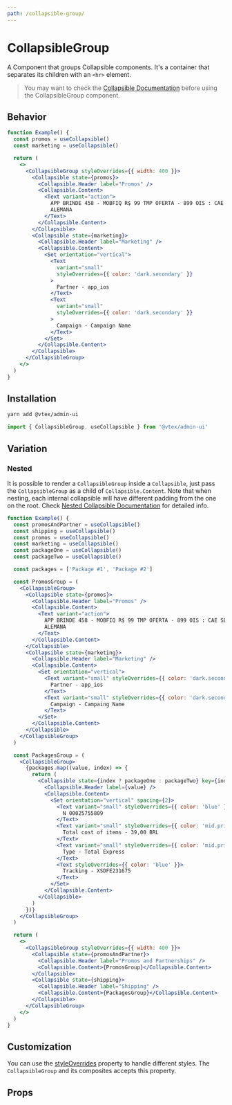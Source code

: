 ```yaml
---
path: /collapsible-group/
---
```


# CollapsibleGroup

A Component that groups Collapsible components. It's a container that separates its children with an `<hr>` element.

<blockquote palette="blue">

You may want to check the [Collapsible Documentation](/collapsible/) before using the CollapsibleGroup component.

</blockquote>

## Behavior

```jsx
function Example() {
  const promos = useCollapsible()
  const marketing = useCollapsible()

  return (
    <>
      <CollapsibleGroup styleOverrides={{ width: 400 }}>
        <Collapsible state={promos}>
          <Collapsible.Header label="Promos" />
          <Collapsible.Content>
            <Text variant="action">
              APP BRINDE 458 - MOBFIQ R$ 99 TMP OFERTA - 899 OIS : CAE SEMANA -
              ALEMANA
            </Text>
          </Collapsible.Content>
        </Collapsible>
        <Collapsible state={marketing}>
          <Collapsible.Header label="Marketing" />
          <Collapsible.Content>
            <Set orientation="vertical">
              <Text
                variant="small"
                styleOverrides={{ color: 'dark.secondary' }}
              >
                Partner - app_ios
              </Text>
              <Text
                variant="small"
                styleOverrides={{ color: 'dark.secondary' }}
              >
                Campaign - Campaign Name
              </Text>
            </Set>
          </Collapsible.Content>
        </Collapsible>
      </CollapsibleGroup>
    </>
  )
}
```

## Installation

```sh isStatic
yarn add @vtex/admin-ui
```

```jsx isStatic
import { CollapsibleGroup, useCollapsible } from '@vtex/admin-ui'
```

## Variation

### Nested

It is possible to render a `CollapsibleGroup` inside a `Collapsible`, just pass the `CollapsibleGroup` as a child of `Collapsible.Content`. Note that when nesting, each internal collapsible will have different padding from the one on the root. Check [Nested Collapsible Documentation](/collapsible/#nested) for detailed info.

```jsx
function Example() {
  const promosAndPartner = useCollapsible()
  const shipping = useCollapsible()
  const promos = useCollapsible()
  const marketing = useCollapsible()
  const packageOne = useCollapsible()
  const packageTwo = useCollapsible()

  const packages = ['Package #1', 'Package #2']

  const PromosGroup = (
    <CollapsibleGroup>
      <Collapsible state={promos}>
        <Collapsible.Header label="Promos" />
        <Collapsible.Content>
          <Text variant="action">
            APP BRINDE 458 - MOBFIQ R$ 99 TMP OFERTA - 899 OIS : CAE SEMANA -
            ALEMANA
          </Text>
        </Collapsible.Content>
      </Collapsible>
      <Collapsible state={marketing}>
        <Collapsible.Header label="Marketing" />
        <Collapsible.Content>
          <Set orientation="vertical">
            <Text variant="small" styleOverrides={{ color: 'dark.secondary' }}>
              Partner - app_ios
            </Text>
            <Text variant="small" styleOverrides={{ color: 'dark.secondary' }}>
              Campaign - Campaing Name
            </Text>
          </Set>
        </Collapsible.Content>
      </Collapsible>
    </CollapsibleGroup>
  )

  const PackagesGroup = (
    <CollapsibleGroup>
      {packages.map((value, index) => {
        return (
          <Collapsible state={index ? packageOne : packageTwo} key={index}>
            <Collapsible.Header label={value} />
            <Collapsible.Content>
              <Set orientation="vertical" spacing={2}>
                <Text variant="small" styleOverrides={{ color: 'blue' }}>
                  N 00025755809
                </Text>
                <Text variant="small" styleOverrides={{ color: 'mid.primary' }}>
                  Total cost of items - 39,00 BRL
                </Text>
                <Text variant="small" styleOverrides={{ color: 'mid.primary' }}>
                  Type - Total Express
                </Text>
                <Text styleOverrides={{ color: 'blue' }}>
                  Tracking - XSDFE231675
                </Text>
              </Set>
            </Collapsible.Content>
          </Collapsible>
        )
      })}
    </CollapsibleGroup>
  )

  return (
    <>
      <CollapsibleGroup styleOverrides={{ width: 400 }}>
        <Collapsible state={promosAndPartner}>
          <Collapsible.Header label="Promos and Partnerships" />
          <Collapsible.Content>{PromosGroup}</Collapsible.Content>
        </Collapsible>
        <Collapsible state={shipping}>
          <Collapsible.Header label="Shipping" />
          <Collapsible.Content>{PackagesGroup}</Collapsible.Content>
        </Collapsible>
      </CollapsibleGroup>
    </>
  )
}
```

## Customization

You can use the [styleOverrides](/theming/inline-styles/#styles--styleoverrides) property to handle different styles. The `CollapsibleGroup` and its composites accepts this property.

## Props

<propdetails heading="CollapsibleGroup" component="CollapsibleGroup"></propdetails>

